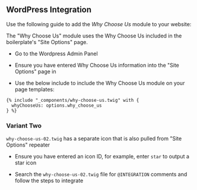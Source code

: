 ## WordPress Integration

Use the following guide to add the *Why Choose Us* module to your website:

The "Why Choose Us" module uses the Why Choose Us included in the boilerplate's "Site Options" page.

- Go to the Wordpress Admin Panel

- Ensure you have entered Why Choose Us information into the "Site Options" page in 

- Use the below include to include the Why Choose Us module on your page templates:
```
{% include "_components/why-choose-us.twig" with {
  whyChooseUs: options.why_choose_us
} %}
```

### Variant Two ###

`why-choose-us-02.twig` has a separate icon that is also pulled from "Site Options" repeater

- Ensure you have entered an icon ID, for example, enter `star` to output a star icon

- Search the `why-choose-us-02.twig` file for `@INTEGRATION` comments and follow the steps to integrate